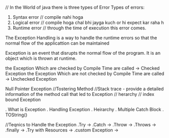 // In the World of java there is three types of Error
Types of errors:

1. Syntax error // compile nahi hoga
2. Logical error // compile hoga chal bhi jayga kuch or hi expect kar raha h
3. Runtime error // through the time of execution this error comes.

The Exception Handling is a way to handle the runtime errors so that the normal flow of the applicattion can be maintained

Exception is an event that disrupts the normal flow of the program. It is an object which is thrown at runtime.

the Exception Which are checked by Compile Time are called -> Checked Exception
the Exception Which are not checked by Compile Time are called -> Unchecked Exception

Null Pointer Exception
//Tostering Method
//Stack trace - provide a detailed information of the method call that led to Exception
// herarchy
// index bound Exception

. What is Exception
. Handling Exception
. Heirarchy
. Multiple Catch Block
. TOString()

//Teqnics to Handle the Exception
.Try ->
.Catch ->
.Throw ->
.Throws ->
.finally ->
.Try with Resources ->
.custom Exception ->
